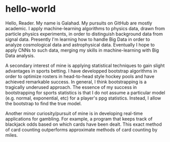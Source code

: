# hello-world
Hello, Reader. My name is Galahad. My pursuits on GitHub are mostly academic. I apply machine-learning algorithms to physics data, drawn from particle physics experiments, in order to distinguish background data from signal data. Presently I'm learning how to handle Big Data in order to analyze cosmological data and astrophysical data. Eventually I hope to apply CNNs to such data, merging my skills in machine-learning with Big Data analysis.

A secondary interest of mine is applying statistical techniques to gain slight advantages in sports betting. I have developped bootstrap algorithms in order to optimize rosters in head-to-head style hockey pools and have achieved remarkable success. In general, I think bootstrapping is a tragically underused approach. The essence of my success in bootstrapping for sports statistics is that I do not assume a particular model (e.g. normal, exponential, etc) for a player's ppg statistics. Instead, I allow the bootstrap to find the true model. 


Another minor curiosity/pursuit of mine is in developing real-time applications for gambling. For example, a program that keeps track of blackjack odds based on which cards have been dealt. This exact method of card counting outperforms approximate methods of card counting by miles.
